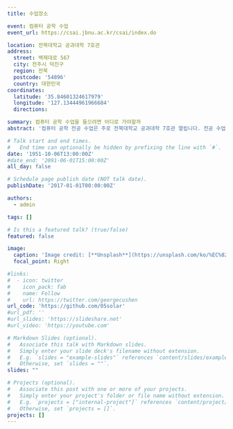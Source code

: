 ```yaml
---
title: 수업장소 

event: 컴퓨터 공학 수업 
event_url: https://csai.jbnu.ac.kr/csai/index.do

location: 전북대학교 공과대학 7호관
address:
  street: 백제대로 567
  city: 전주시 덕진구
  region: 전북
  postcode: '54896'
  country: 대한민국
coordinates:
  latitude: '35.84601324617979'
  longitude: '127.13444961966684'
  directions:

summary: 컴퓨터 공학 수업을 들으려면 어디로 가야할까
abstract: '컴퓨터 공학 전공 수업은 주로 전북대학교 공과대학 7호관 열립니다. 전공 수업으로는 알고리즘, 자료구조, 기계학습, 웹 서비스설계, 데이터마이닝, 운영체제, 암호론, 인공지능, 클라우드컴퓨팅, 모바일 프로그래밍 등이 있습니다. 교수님들의 연구실 또한 같은 건물에 위치합니다. '

# Talk start and end times.
#   End time can optionally be hidden by prefixing the line with `#`.
date: '1951-10-06T13:00:00Z'
#date_end: '2091-06-01T15:00:00Z'
all_day: false

# Schedule page publish date (NOT talk date).
publishDate: '2017-01-01T00:00:00Z'

authors:
  - admin

tags: []

# Is this a featured talk? (true/false)
featured: false

image:
  caption: 'Image credit: [**Unsplash**](https://unsplash.com/ko/%EC%82%AC%EC%A7%84/group-of-fresh-graduates-students-throwing-their-academic-hat-in-the-air-8CqDvPuo_kI)'
  focal_point: Right

#links:
#  - icon: twitter
#    icon_pack: fab
#    name: Follow
#    url: https://twitter.com/georgecushen
url_code: 'https://github.com/05solar'
#url_pdf: ''
#url_slides: 'https://slideshare.net'
#url_video: 'https://youtube.com'

# Markdown Slides (optional).
#   Associate this talk with Markdown slides.
#   Simply enter your slide deck's filename without extension.
#   E.g. `slides = "example-slides"` references `content/slides/example-slides.md`.
#   Otherwise, set `slides = ""`.
slides: ""

# Projects (optional).
#   Associate this post with one or more of your projects.
#   Simply enter your project's folder or file name without extension.
#   E.g. `projects = ["internal-project"]` references `content/project/deep-learning/index.md`.
#   Otherwise, set `projects = []`.
projects: []
---
```



